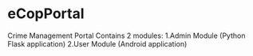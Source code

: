 # eCopPortal
Crime Management Portal
Contains 2 modules:
1.Admin Module (Python Flask application)
2.User Module (Android application)

